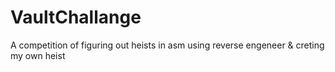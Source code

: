 # VaultChallange
A competition of figuring out heists in asm 
using reverse engeneer & creting my own heist
